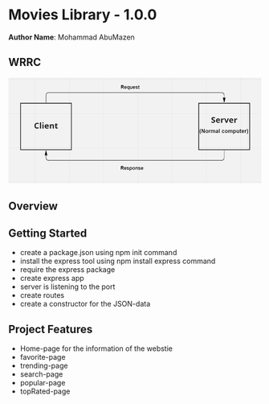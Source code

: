 # Movies Library - 1.0.0

**Author Name**: Mohammad AbuMazen

## WRRC

![WRRC Image](./assets/WRRC.PNG)



## Overview

## Getting Started

* create a package.json using npm init command
* install the express tool using npm install express command
* require the express package
* create express app
* server is listening to the port
* create routes
* create a constructor for the JSON-data


## Project Features

* Home-page for the information of the webstie
* favorite-page
* trending-page
* search-page
* popular-page
* topRated-page  